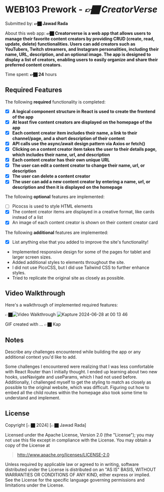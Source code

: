 # WEB103 Prework - *👉🏿 CreatorVerse*

Submitted by: **👉🏿 Jawad Rada**

About this web app: **👉🏿 Creatorverse is a web app that allows users to manage their favorite content creators by providing CRUD (create, read, update, delete) functionalities. Users can add creators such as YouTubers, Twitch streamers, and Instagram personalities, including their name, URL, description, and an optional image. The app is designed to display a  list of creators, enabling users to easily organize and share their preferred content creators.**

Time spent: **👉🏿 24** hours

## Required Features

The following **required** functionality is completed:

<!-- 👉🏿👉🏿👉🏿 Make sure to check off completed functionality below -->
- [x] **A logical component structure in React is used to create the frontend of the app**
- [x] **At least five content creators are displayed on the homepage of the app**
- [x] **Each content creator item includes their name, a link to their channel/page, and a short description of their content**
- [x] **API calls use the async/await design pattern via Axios or fetch()**
- [x] **Clicking on a content creator item takes the user to their details page, which includes their name, url, and description**
- [x] **Each content creator has their own unique URL**
- [x] **The user can edit a content creator to change their name, url, or description**
- [x] **The user can delete a content creator**
- [x] **The user can add a new content creator by entering a name, url, or description and then it is displayed on the homepage**

The following **optional** features are implemented:

- [ ] Picocss is used to style HTML elements
- [x] The content creator items are displayed in a creative format, like cards instead of a list
- [x] An image of each content creator is shown on their content creator card

The following **additional** features are implemented:

* [x] List anything else that you added to improve the site's functionality!
- Implemented responsive design for some of the pages for tablet and larger screen sizes.
- Added additional styles to elements throughout the site.
- I did not use PicoCSS, but I did use Tailwind CSS to further enhance styles.
- Tried to replicate the original site as closely as possible.

## Video Walkthrough

Here's a walkthrough of implemented required features:

👉🏿<img src='http://i.imgur.com/link/to/your/gif/file.gif' title='Video Walkthrough' width='' alt='Video Walkthrough' />
![Kapture 2024-06-28 at 00 13 46](https://github.com/jawadrada/CreatorVerse/assets/103535961/213f780b-ac40-4550-b143-6d1b1c31d970)


<!-- Replace this with whatever GIF tool you used! -->
GIF created with ...  👉🏿 Kap
<!-- Recommended tools:
[Kap](https://getkap.co/) for macOS
[ScreenToGif](https://www.screentogif.com/) for Windows
[peek](https://github.com/phw/peek) for Linux. -->

## Notes

Describe any challenges encountered while building the app or any additional context you'd like to add.

Some challenges I encountered were realizing that I was less comfortable with React Router than I initially thought. I ended up learning about two new hooks, useNavigate and useParams, which I had not used before. Additionally, I challenged myself to get the styling to match as closely as possible to the original website, which was difficult. Figuring out how to embed all the child routes within the homepage also took some time to understand and implement.

## License

Copyright [👉🏿 2024] [👉🏿 Jawad Rada]

Licensed under the Apache License, Version 2.0 (the "License"); you may not use this file except in compliance with the License. You may obtain a copy of the License at

> http://www.apache.org/licenses/LICENSE-2.0

Unless required by applicable law or agreed to in writing, software distributed under the License is distributed on an "AS IS" BASIS, WITHOUT WARRANTIES OR CONDITIONS OF ANY KIND, either express or implied. See the License for the specific language governing permissions and limitations under the License.
